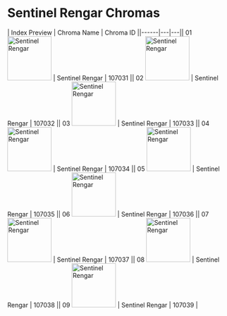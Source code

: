 # Sentinel Rengar Chromas

| Index  Preview | Chroma Name | Chroma ID ||------|---|---|| 01  <img src='https://raw.communitydragon.org/latest/plugins/rcp-be-lol-game-data/global/default/v1/champion-chroma-images/107/107031.png' alt='Sentinel Rengar' width='100'> | Sentinel Rengar | 107031 || 02  <img src='https://raw.communitydragon.org/latest/plugins/rcp-be-lol-game-data/global/default/v1/champion-chroma-images/107/107032.png' alt='Sentinel Rengar' width='100'> | Sentinel Rengar | 107032 || 03  <img src='https://raw.communitydragon.org/latest/plugins/rcp-be-lol-game-data/global/default/v1/champion-chroma-images/107/107033.png' alt='Sentinel Rengar' width='100'> | Sentinel Rengar | 107033 || 04  <img src='https://raw.communitydragon.org/latest/plugins/rcp-be-lol-game-data/global/default/v1/champion-chroma-images/107/107034.png' alt='Sentinel Rengar' width='100'> | Sentinel Rengar | 107034 || 05  <img src='https://raw.communitydragon.org/latest/plugins/rcp-be-lol-game-data/global/default/v1/champion-chroma-images/107/107035.png' alt='Sentinel Rengar' width='100'> | Sentinel Rengar | 107035 || 06  <img src='https://raw.communitydragon.org/latest/plugins/rcp-be-lol-game-data/global/default/v1/champion-chroma-images/107/107036.png' alt='Sentinel Rengar' width='100'> | Sentinel Rengar | 107036 || 07  <img src='https://raw.communitydragon.org/latest/plugins/rcp-be-lol-game-data/global/default/v1/champion-chroma-images/107/107037.png' alt='Sentinel Rengar' width='100'> | Sentinel Rengar | 107037 || 08  <img src='https://raw.communitydragon.org/latest/plugins/rcp-be-lol-game-data/global/default/v1/champion-chroma-images/107/107038.png' alt='Sentinel Rengar' width='100'> | Sentinel Rengar | 107038 || 09  <img src='https://raw.communitydragon.org/latest/plugins/rcp-be-lol-game-data/global/default/v1/champion-chroma-images/107/107039.png' alt='Sentinel Rengar' width='100'> | Sentinel Rengar | 107039 |